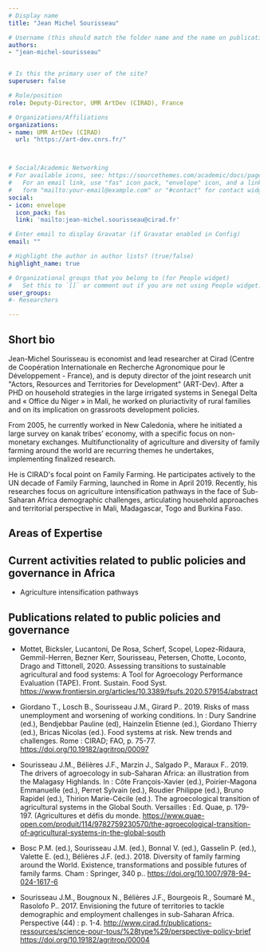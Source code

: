 ```yaml
---
# Display name
title: "Jean Michel Sourisseau"

# Username (this should match the folder name and the name on publications)
authors:
- "jean-michel-sourisseau"


# Is this the primary user of the site?
superuser: false

# Role/position
role: Deputy-Director, UMR ArtDev (CIRAD), France

# Organizations/Affiliations
organizations:
- name: UMR ArtDev (CIRAD)
  url: "https://art-dev.cnrs.fr/"



# Social/Academic Networking
# For available icons, see: https://sourcethemes.com/academic/docs/page-builder/#icons
#   For an email link, use "fas" icon pack, "envelope" icon, and a link in the
#   form "mailto:your-email@example.com" or "#contact" for contact widget.
social:
- icon: envelope
  icon_pack: fas
  link: 'mailto:jean-michel.sourisseau@cirad.fr'

# Enter email to display Gravatar (if Gravatar enabled in Config)
email: ""

# Highlight the author in author lists? (true/false)
highlight_name: true

# Organizational groups that you belong to (for People widget)
#   Set this to `[]` or comment out if you are not using People widget.
user_groups:
#- Researchers

---
```

## Short bio
Jean-Michel Sourisseau is economist and lead researcher at Cirad (Centre de Coopération Internationale en Recherche Agronomique pour le Développement - France), and is deputy director of the joint research unit "Actors, Resources and Territories for Development" (ART-Dev). After a PHD on household strategies in the large irrigated systems in Senegal Delta and « Office du Niger » in Mali, he worked on pluriactivity of rural families and on its implication on grassroots development policies. 

From 2005, he currently worked in New Caledonia, where he initiated a large survey on kanak tribes’ economy, with a specific focus on non-monetary exchanges. Multifunctionality of agriculture and diversity of family farming around the world are recurring themes he undertakes, implementing finalized research. 

He is CIRAD's focal point on Family Farming. He participates actively to the UN decade of Family Farming, launched in Rome in April 2019. Recently, his researches focus on agriculture intensification pathways in the face of Sub-Saharan Africa demographic challenges, articulating household approaches and territorial perspective in Mali, Madagascar, Togo and Burkina Faso.

## Areas of Expertise

## Current activities related to public policies and governance in Africa

+ Agriculture intensification pathways

## Publications related to public policies and governance

+ Mottet, Bicksler, Lucantoni, De Rosa, Scherf, Scopel, Lopez-Ridaura, Gemmil-Herren, Bezner Kerr, Sourisseau, Petersen, Chotte, Loconto, Drago and Tittonell, 2020. Assessing transitions to sustainable agricultural and food systems: A Tool for Agroecology Performance Evaluation (TAPE).  Front. Sustain. Food Syst.  https://www.frontiersin.org/articles/10.3389/fsufs.2020.579154/abstract 

+ Giordano T., Losch B., Sourisseau J.M., Girard P.. 2019. Risks of mass unemployment and worsening of working conditions. In : Dury Sandrine (ed.), Bendjebbar Pauline (ed), Hainzelin Etienne (ed.), Giordano Thierry (ed.), Bricas Nicolas (ed.). Food systems at risk. New trends and challenges. Rome : CIRAD; FAO, p. 75-77.
https://doi.org/10.19182/agritrop/00097

+ Sourisseau J.M., Bélières J.F., Marzin J., Salgado P., Maraux F.. 2019. The drivers of agroecology in sub-Saharan Africa: an illustration from the Malagasy Highlands. In : Côte François-Xavier (ed.), Poirier-Magona Emmanuelle (ed.), Perret Sylvain (ed.), Roudier Philippe (ed.), Bruno Rapidel (ed.), Thirion Marie-Cécile (ed.). The agroecological transition of agricultural systems in the Global South. Versailles : Ed. Quae, p. 179-197. (Agricultures et défis du monde.
https://www.quae-open.com/produit/114/9782759230570/the-agroecological-transition-of-agricultural-systems-in-the-global-south

+ Bosc P.M. (ed.), Sourisseau J.M. (ed.), Bonnal V. (ed.), Gasselin P. (ed.), Valette E. (ed.), Bélières J.F. (ed.). 2018. Diversity of family farming around the World. Existence, transformations and possible futures of family farms. Cham : Springer, 340 p..
https://doi.org/10.1007/978-94-024-1617-6

+ Sourisseau J.M., Bougnoux N., Bélières J.F., Bourgeois R., Soumaré M., Rasolofo P.. 2017. Envisioning the future of territories to tackle demographic and employment challenges in sub-Saharan Africa. Perspective (44) : p. 1-4.
http://www.cirad.fr/publications-ressources/science-pour-tous/%28type%29/perspective-policy-brief https://doi.org/10.19182/agritrop/00004
